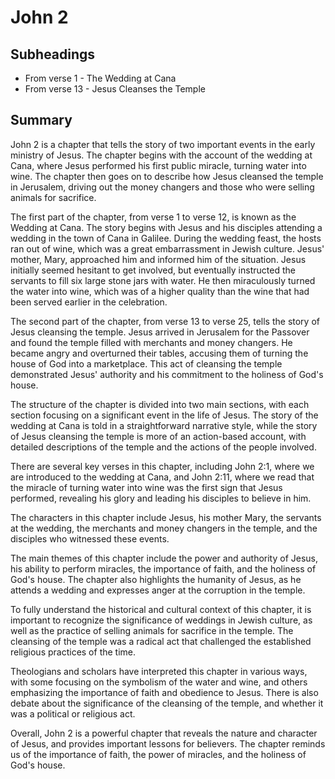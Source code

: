 # John 2

## Subheadings

* From verse 1 - The Wedding at Cana
* From verse 13 - Jesus Cleanses the Temple

## Summary

John 2 is a chapter that tells the story of two important events in the early ministry of Jesus. The chapter begins with the account of the wedding at Cana, where Jesus performed his first public miracle, turning water into wine. The chapter then goes on to describe how Jesus cleansed the temple in Jerusalem, driving out the money changers and those who were selling animals for sacrifice.

The first part of the chapter, from verse 1 to verse 12, is known as the Wedding at Cana. The story begins with Jesus and his disciples attending a wedding in the town of Cana in Galilee. During the wedding feast, the hosts ran out of wine, which was a great embarrassment in Jewish culture. Jesus' mother, Mary, approached him and informed him of the situation. Jesus initially seemed hesitant to get involved, but eventually instructed the servants to fill six large stone jars with water. He then miraculously turned the water into wine, which was of a higher quality than the wine that had been served earlier in the celebration.

The second part of the chapter, from verse 13 to verse 25, tells the story of Jesus cleansing the temple. Jesus arrived in Jerusalem for the Passover and found the temple filled with merchants and money changers. He became angry and overturned their tables, accusing them of turning the house of God into a marketplace. This act of cleansing the temple demonstrated Jesus' authority and his commitment to the holiness of God's house.

The structure of the chapter is divided into two main sections, with each section focusing on a significant event in the life of Jesus. The story of the wedding at Cana is told in a straightforward narrative style, while the story of Jesus cleansing the temple is more of an action-based account, with detailed descriptions of the temple and the actions of the people involved.

There are several key verses in this chapter, including John 2:1, where we are introduced to the wedding at Cana, and John 2:11, where we read that the miracle of turning water into wine was the first sign that Jesus performed, revealing his glory and leading his disciples to believe in him.

The characters in this chapter include Jesus, his mother Mary, the servants at the wedding, the merchants and money changers in the temple, and the disciples who witnessed these events.

The main themes of this chapter include the power and authority of Jesus, his ability to perform miracles, the importance of faith, and the holiness of God's house. The chapter also highlights the humanity of Jesus, as he attends a wedding and expresses anger at the corruption in the temple.

To fully understand the historical and cultural context of this chapter, it is important to recognize the significance of weddings in Jewish culture, as well as the practice of selling animals for sacrifice in the temple. The cleansing of the temple was a radical act that challenged the established religious practices of the time.

Theologians and scholars have interpreted this chapter in various ways, with some focusing on the symbolism of the water and wine, and others emphasizing the importance of faith and obedience to Jesus. There is also debate about the significance of the cleansing of the temple, and whether it was a political or religious act.

Overall, John 2 is a powerful chapter that reveals the nature and character of Jesus, and provides important lessons for believers. The chapter reminds us of the importance of faith, the power of miracles, and the holiness of God's house.